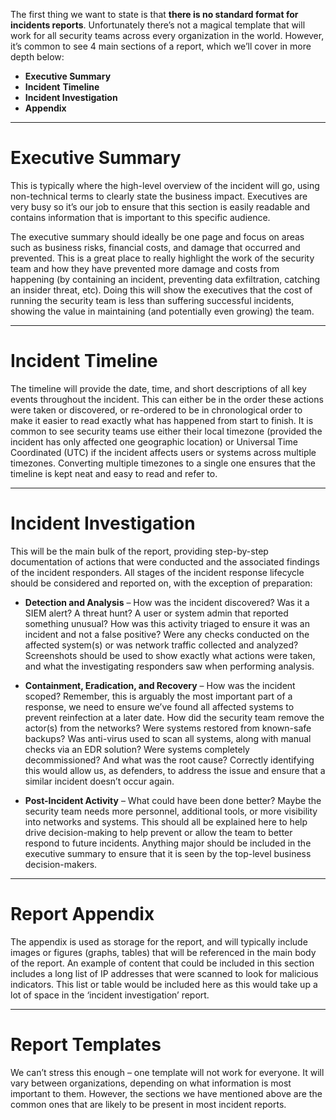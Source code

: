 The first thing we want to state is that **there is no standard format for incidents reports**. Unfortunately there’s not a magical template that will work for all security teams across every organization in the world. However, it’s common to see 4 main sections of a report, which we’ll cover in more depth below:

- **Executive Summary**
- **Incident** **Timeline**
- **Incident Investigation**
- **Appendix**

---

# Executive Summary

This is typically where the high-level overview of the incident will go, using non-technical terms to clearly state the business impact. Executives are very busy so it’s our job to ensure that this section is easily readable and contains information that is important to this specific audience.

The executive summary should ideally be one page and focus on areas such as business risks, financial costs, and damage that occurred and prevented. This is a great place to really highlight the work of the security team and how they have prevented more damage and costs from happening (by containing an incident, preventing data exfiltration, catching an insider threat, etc). Doing this will show the executives that the cost of running the security team is less than suffering successful incidents, showing the value in maintaining (and potentially even growing) the team.

---

# Incident Timeline

The timeline will provide the date, time, and short descriptions of all key events throughout the incident. This can either be in the order these actions were taken or discovered, or re-ordered to be in chronological order to make it easier to read exactly what has happened from start to finish. It is common to see security teams use either their local timezone (provided the incident has only affected one geographic location) or Universal Time Coordinated (UTC) if the incident affects users or systems across multiple timezones. Converting multiple timezones to a single one ensures that the timeline is kept neat and easy to read and refer to.

---

# Incident Investigation

This will be the main bulk of the report, providing step-by-step documentation of actions that were conducted and the associated findings of the incident responders. All stages of the incident response lifecycle should be considered and reported on, with the exception of preparation:

- **Detection and Analysis** – How was the incident discovered? Was it a SIEM alert? A threat hunt? A user or system admin that reported something unusual? How was this activity triaged to ensure it was an incident and not a false positive? Were any checks conducted on the affected system(s) or was network traffic collected and analyzed? Screenshots should be used to show exactly what actions were taken, and what the investigating responders saw when performing analysis.

- **Containment, Eradication, and Recovery** – How was the incident scoped? Remember, this is arguably the most important part of a response, we need to ensure we’ve found all affected systems to prevent reinfection at a later date. How did the security team remove the actor(s) from the networks? Were systems restored from known-safe backups? Was anti-virus used to scan all systems, along with manual checks via an EDR solution? Were systems completely decommissioned? And what was the root cause? Correctly identifying this would allow us, as defenders, to address the issue and ensure that a similar incident doesn’t occur again.

- **Post-Incident Activity** – What could have been done better? Maybe the security team needs more personnel, additional tools, or more visibility into networks and systems. This should all be explained here to help drive decision-making to help prevent or allow the team to better respond to future incidents. Anything major should be included in the executive summary to ensure that it is seen by the top-level business decision-makers.

---

# Report Appendix

The appendix is used as storage for the report, and will typically include images or figures (graphs, tables) that will be referenced in the main body of the report. An example of content that could be included in this section includes a long list of IP addresses that were scanned to look for malicious indicators. This list or table would be included here as this would take up a lot of space in the ‘incident investigation’ report.

---

# Report Templates

We can’t stress this enough – one template will not work for everyone. It will vary between organizations, depending on what information is most important to them. However, the sections we have mentioned above are the common ones that are likely to be present in most incident reports.